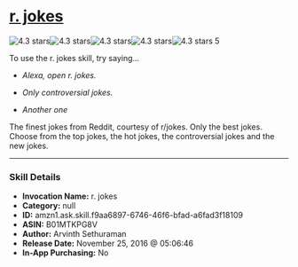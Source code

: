 # [r. jokes](http://alexa.amazon.com/#skills/amzn1.ask.skill.f9aa6897-6746-46f6-bfad-a6fad3f18109)
![4.3 stars](../../images/ic_star_black_18dp_1x.png)![4.3 stars](../../images/ic_star_black_18dp_1x.png)![4.3 stars](../../images/ic_star_black_18dp_1x.png)![4.3 stars](../../images/ic_star_black_18dp_1x.png)![4.3 stars](../../images/ic_star_half_black_18dp_1x.png) 5

To use the r. jokes skill, try saying...

* *Alexa, open r. jokes.*

* *Only controversial jokes.*

* *Another one*

The finest jokes from Reddit, courtesy of r/jokes. Only the best jokes. Choose from the top jokes, the hot jokes, the controversial jokes and the new jokes.

***

### Skill Details

* **Invocation Name:** r. jokes
* **Category:** null
* **ID:** amzn1.ask.skill.f9aa6897-6746-46f6-bfad-a6fad3f18109
* **ASIN:** B01MTKPG8V
* **Author:** Arvinth Sethuraman
* **Release Date:** November 25, 2016 @ 05:06:46
* **In-App Purchasing:** No
